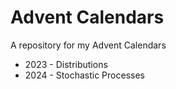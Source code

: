# Advent Calendars

A repository for my Advent Calendars
- 2023 - Distributions
- 2024 - Stochastic Processes
